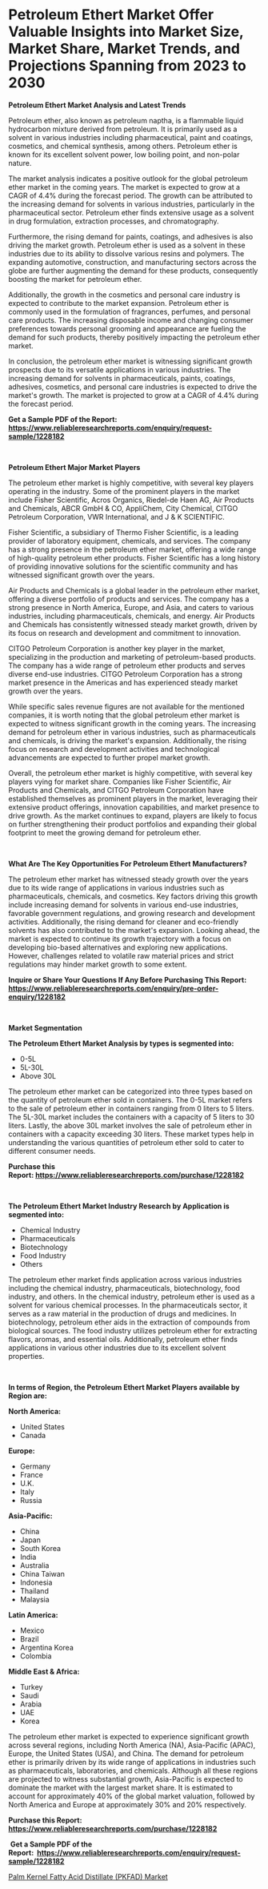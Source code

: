 <p><h1>Petroleum Ethert Market Offer Valuable Insights into Market Size, Market Share, Market Trends, and Projections Spanning from 2023 to 2030</h1></p><p><strong>Petroleum Ethert Market Analysis and Latest Trends</strong></p>
<p><p>Petroleum ether, also known as petroleum naptha, is a flammable liquid hydrocarbon mixture derived from petroleum. It is primarily used as a solvent in various industries including pharmaceutical, paint and coatings, cosmetics, and chemical synthesis, among others. Petroleum ether is known for its excellent solvent power, low boiling point, and non-polar nature.</p><p>The market analysis indicates a positive outlook for the global petroleum ether market in the coming years. The market is expected to grow at a CAGR of 4.4% during the forecast period. The growth can be attributed to the increasing demand for solvents in various industries, particularly in the pharmaceutical sector. Petroleum ether finds extensive usage as a solvent in drug formulation, extraction processes, and chromatography.</p><p>Furthermore, the rising demand for paints, coatings, and adhesives is also driving the market growth. Petroleum ether is used as a solvent in these industries due to its ability to dissolve various resins and polymers. The expanding automotive, construction, and manufacturing sectors across the globe are further augmenting the demand for these products, consequently boosting the market for petroleum ether.</p><p>Additionally, the growth in the cosmetics and personal care industry is expected to contribute to the market expansion. Petroleum ether is commonly used in the formulation of fragrances, perfumes, and personal care products. The increasing disposable income and changing consumer preferences towards personal grooming and appearance are fueling the demand for such products, thereby positively impacting the petroleum ether market.</p><p>In conclusion, the petroleum ether market is witnessing significant growth prospects due to its versatile applications in various industries. The increasing demand for solvents in pharmaceuticals, paints, coatings, adhesives, cosmetics, and personal care industries is expected to drive the market's growth. The market is projected to grow at a CAGR of 4.4% during the forecast period.</p></p>
<p><strong>Get a Sample PDF of the Report:&nbsp; <a href="https://www.reliableresearchreports.com/enquiry/request-sample/1228182">https://www.reliableresearchreports.com/enquiry/request-sample/1228182</a></strong></p>
<p>&nbsp;</p>
<p><strong>Petroleum Ethert Major Market Players</strong></p>
<p><p>The petroleum ether market is highly competitive, with several key players operating in the industry. Some of the prominent players in the market include Fisher Scientific, Acros Organics, Riedel-de Haen AG, Air Products and Chemicals, ABCR GmbH & CO, AppliChem, City Chemical, CITGO Petroleum Corporation, VWR International, and J & K SCIENTIFIC.</p><p>Fisher Scientific, a subsidiary of Thermo Fisher Scientific, is a leading provider of laboratory equipment, chemicals, and services. The company has a strong presence in the petroleum ether market, offering a wide range of high-quality petroleum ether products. Fisher Scientific has a long history of providing innovative solutions for the scientific community and has witnessed significant growth over the years.</p><p>Air Products and Chemicals is a global leader in the petroleum ether market, offering a diverse portfolio of products and services. The company has a strong presence in North America, Europe, and Asia, and caters to various industries, including pharmaceuticals, chemicals, and energy. Air Products and Chemicals has consistently witnessed steady market growth, driven by its focus on research and development and commitment to innovation.</p><p>CITGO Petroleum Corporation is another key player in the market, specializing in the production and marketing of petroleum-based products. The company has a wide range of petroleum ether products and serves diverse end-use industries. CITGO Petroleum Corporation has a strong market presence in the Americas and has experienced steady market growth over the years.</p><p>While specific sales revenue figures are not available for the mentioned companies, it is worth noting that the global petroleum ether market is expected to witness significant growth in the coming years. The increasing demand for petroleum ether in various industries, such as pharmaceuticals and chemicals, is driving the market's expansion. Additionally, the rising focus on research and development activities and technological advancements are expected to further propel market growth.</p><p>Overall, the petroleum ether market is highly competitive, with several key players vying for market share. Companies like Fisher Scientific, Air Products and Chemicals, and CITGO Petroleum Corporation have established themselves as prominent players in the market, leveraging their extensive product offerings, innovation capabilities, and market presence to drive growth. As the market continues to expand, players are likely to focus on further strengthening their product portfolios and expanding their global footprint to meet the growing demand for petroleum ether.</p></p>
<p>&nbsp;</p>
<p><strong>What Are The Key Opportunities For Petroleum Ethert Manufacturers?</strong></p>
<p><p>The petroleum ether market has witnessed steady growth over the years due to its wide range of applications in various industries such as pharmaceuticals, chemicals, and cosmetics. Key factors driving this growth include increasing demand for solvents in various end-use industries, favorable government regulations, and growing research and development activities. Additionally, the rising demand for cleaner and eco-friendly solvents has also contributed to the market's expansion. Looking ahead, the market is expected to continue its growth trajectory with a focus on developing bio-based alternatives and exploring new applications. However, challenges related to volatile raw material prices and strict regulations may hinder market growth to some extent.</p></p>
<p><strong>Inquire or Share Your Questions If Any Before Purchasing This Report: <a href="https://www.reliableresearchreports.com/enquiry/pre-order-enquiry/1228182">https://www.reliableresearchreports.com/enquiry/pre-order-enquiry/1228182</a></strong></p>
<p>&nbsp;</p>
<p><strong>Market Segmentation</strong></p>
<p><strong>The Petroleum Ethert Market Analysis by types is segmented into:</strong></p>
<p><ul><li>0-5L</li><li>5L-30L</li><li>Above 30L</li></ul></p>
<p><p>The petroleum ether market can be categorized into three types based on the quantity of petroleum ether sold in containers. The 0-5L market refers to the sale of petroleum ether in containers ranging from 0 liters to 5 liters. The 5L-30L market includes the containers with a capacity of 5 liters to 30 liters. Lastly, the above 30L market involves the sale of petroleum ether in containers with a capacity exceeding 30 liters. These market types help in understanding the various quantities of petroleum ether sold to cater to different consumer needs.</p></p>
<p><strong>Purchase this Report:&nbsp;<a href="https://www.reliableresearchreports.com/purchase/1228182">https://www.reliableresearchreports.com/purchase/1228182</a></strong></p>
<p>&nbsp;</p>
<p><strong>The Petroleum Ethert Market Industry Research by Application is segmented into:</strong></p>
<p><ul><li>Chemical Industry</li><li>Pharmaceuticals</li><li>Biotechnology</li><li>Food Industry</li><li>Others</li></ul></p>
<p><p>The petroleum ether market finds application across various industries including the chemical industry, pharmaceuticals, biotechnology, food industry, and others. In the chemical industry, petroleum ether is used as a solvent for various chemical processes. In the pharmaceuticals sector, it serves as a raw material in the production of drugs and medicines. In biotechnology, petroleum ether aids in the extraction of compounds from biological sources. The food industry utilizes petroleum ether for extracting flavors, aromas, and essential oils. Additionally, petroleum ether finds applications in various other industries due to its excellent solvent properties.</p></p>
<p>&nbsp;</p>
<p><strong>In terms of Region, the Petroleum Ethert Market Players available by Region are:</strong></p>
<p>
    <p> <strong> North America: </strong>
        <ul>
            <li>United States</li>
            <li>Canada</li>
        </ul>
        </p> 
    <p> <strong> Europe: </strong>
        <ul>
            <li>Germany</li>
            <li>France</li>
            <li>U.K.</li>
            <li>Italy</li>
            <li>Russia</li>
        </ul>
        </p> 
    <p> <strong> Asia-Pacific: </strong>
        <ul>
            <li>China</li>
            <li>Japan</li>
            <li>South Korea</li>
            <li>India</li>
            <li>Australia</li>
            <li>China Taiwan</li>
            <li>Indonesia</li>
            <li>Thailand</li>
            <li>Malaysia</li>
        </ul>
        </p> 
    <p> <strong> Latin America: </strong>
        <ul>
            <li>Mexico</li>
            <li>Brazil</li>
            <li>Argentina Korea</li>
            <li>Colombia</li>
        </ul>
        </p> 
    <p> <strong> Middle East & Africa: </strong>
        <ul>
            <li>Turkey</li>
            <li>Saudi</li>
            <li>Arabia</li>
            <li>UAE</li>
            <li>Korea</li>
        </ul>
    </p>
    </p>
<p><p>The petroleum ether market is expected to experience significant growth across several regions, including North America (NA), Asia-Pacific (APAC), Europe, the United States (USA), and China. The demand for petroleum ether is primarily driven by its wide range of applications in industries such as pharmaceuticals, laboratories, and chemicals. Although all these regions are projected to witness substantial growth, Asia-Pacific is expected to dominate the market with the largest market share. It is estimated to account for approximately 40% of the global market valuation, followed by North America and Europe at approximately 30% and 20% respectively.</p></p>
<p><strong>Purchase this Report: <a href="https://www.reliableresearchreports.com/purchase/1228182">https://www.reliableresearchreports.com/purchase/1228182</a></strong></p>
<p>&nbsp;<strong>Get a Sample PDF of the Report:&nbsp;&nbsp;<a href="https://www.reliableresearchreports.com/enquiry/request-sample/1228182">https://www.reliableresearchreports.com/enquiry/request-sample/1228182</a></strong></p>
<p><strong></strong></p>
<p><p><a href="https://github.com/NorbertYates/Market-Research-Report-List-2/blob/main/palm-kernel-fatty-acid-distillate-pkfad-market.md">Palm Kernel Fatty Acid Distillate (PKFAD) Market</a></p></p>